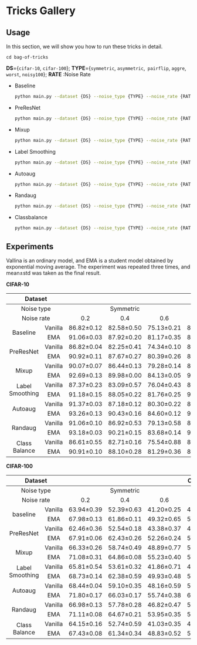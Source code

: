 # Tricks Gallery

## Usage

In this section, we will show you how to run these tricks in detail.

```
cd bag-of-tricks
```

**DS**={`cifar-10`, `cifar-100`}; **TYPE**={`symmetric`, `asymmetric`,` pairflip`, `aggre`, `worst`, `noisy100`}; **RATE** :Noise Rate 

- Baseline

  ```bash
  python main.py --dataset {DS} --noise_type {TYPE} --noise_rate {RATE}
  ```

- PreResNet

  ```bash
  python main.py --dataset {DS} --noise_type {TYPE} --noise_rate {RATE} --net 'PreResNet18'
  ```

- Mixup

  ```bash
  python main.py --dataset {DS} --noise_type {TYPE} --noise_rate {RATE} --alpha 1
  ```

- Label Smoothing

  ```bash
  python main.py --dataset {DS} --noise_type {TYPE} --noise_rate {RATE} --label-smoothing 0.1
  ```

- Autoaug

  ```bash
  python main.py --dataset {DS} --noise_type {TYPE} --noise_rate {RATE} --aug_type 'autoaug'
  ```

- Randaug

  ```bash
  python main.py --dataset {DS} --noise_type {TYPE} --noise_rate {RATE} --aug_type 'randaug'
  ```

- Classbalance

  ```bash
  python main.py --dataset {DS} --noise_type {TYPE} --noise_rate {RATE} --class_balance 1
  ```




## Experiments

Vallina is an ordinary model, and EMA is a student model obtained by exponential moving average. The experiment was repeated three times, and mean±std was taken as the final result. 

**CIFAR-10**

<table class="tg">
<thead>
  <tr>
    <th  align="center" class="tg-baqh" colspan="2">Dataset</th>
    <th  align="center" class="tg-baqh" colspan="8">CIFAR-10</th>
  </tr>
</thead>
<tbody>
  <tr>
    <td  align="center" class="tg-baqh" colspan="2">Noise type</td>
    <td  align="center" class="tg-baqh" colspan="3">Symmetric</td>
    <td  align="center" class="tg-baqh">Asym.</td>
    <td  align="center" class="tg-baqh" colspan="2">Instance</td>
    <td  align="center" class="tg-baqh" colspan="2">Real</td>
  </tr>
  <tr>
    <td  align="center" class="tg-baqh" colspan="2">Noise rate</td>
    <td  align="center" class="tg-baqh">0.2</td>
    <td  align="center" class="tg-baqh">0.4</td>
    <td  align="center" class="tg-baqh">0.6</td>
    <td  align="center" class="tg-baqh">0.4</td>
    <td  align="center" class="tg-baqh">0.2</td>
    <td  align="center" class="tg-baqh">0.4</td>
    <td  align="center" class="tg-baqh">aggre</td>
    <td  align="center" class="tg-baqh">worst</td>
  </tr>
  <!-- baseline -->
  <tr>
    <td style="text-align:center;vertical-align:middle" rowspan="2">Baseline</td>
    <td  align="center" class="tg-baqh">Vanilla</td>
    <td  align="center" class="tg-baqh">86.82±0.12</td>
    <td  align="center" class="tg-baqh">82.58±0.50</td>
    <td  align="center" class="tg-baqh">75.13±0.21</td>
    <!-- asymmetric noise -->
    <td  align="center" class="tg-baqh">85.49±0.75</td>
    <!-- instance noise -->
    <td  align="center" class="tg-baqh">86.14±0.21</td>
    <td  align="center" class="tg-baqh">76.25±0.64</td>
    <!-- real noise -->
    <td  align="center" class="tg-baqh">90.40±0.13</td>
    <td  align="center" class="tg-baqh">79.53±0.26</td>
  </tr>
  <tr>
    <td  align="center" class="tg-baqh">EMA</td>
    <td  align="center" class="tg-baqh">91.06±0.03</td>
    <td  align="center" class="tg-baqh">87.92±0.20</td>
    <td  align="center" class="tg-baqh">81.17±0.35</td>
    <!-- asymmetric noise -->
    <td  align="center" class="tg-baqh">88.85±0.08</td>
    <!-- instance noise -->
    <td  align="center" class="tg-baqh">90.80±0.11</td>
    <td  align="center" class="tg-baqh">82.55±0.07</td>
    <!-- real noise -->
    <td  align="center" class="tg-baqh">91.46±0.03</td>
    <td  align="center" class="tg-baqh">83.64±0.10</td>
  </tr>
  <!-- PreResNet -->
  <tr>
    <td style="text-align:center;vertical-align:middle" rowspan="2">PreResNet</td>
    <td  align="center" class="tg-baqh">Vanilla</td>
    <td  align="center" class="tg-baqh">86.82±0.04</td>
    <td  align="center" class="tg-baqh">82.25±0.41</td>
    <td  align="center" class="tg-baqh">74.34±0.10</td>
    <!-- asymmetric noise -->
    <td  align="center" class="tg-baqh">84.98±1.16</td>
    <!-- instance noise -->
    <td  align="center" class="tg-baqh">86.67±0.48</td>
    <td  align="center" class="tg-baqh">77.28±0.83</td>
    <!-- real noise -->
    <td  align="center" class="tg-baqh">89.95±0.13</td>
    <td  align="center" class="tg-baqh">78.76±0.74</td>
  </tr>
  <tr>
    <td  align="center" class="tg-baqh">EMA</td>
    <td  align="center" class="tg-baqh">90.92±0.11</td>
    <td  align="center" class="tg-baqh">87.67±0.27</td>
    <td  align="center" class="tg-baqh">80.39±0.26</td>
    <!-- asymmetric noise -->
    <td  align="center" class="tg-baqh">89.42±0.33</td>
    <!-- instance noise -->
    <td  align="center" class="tg-baqh">90.72±0.10</td>
    <td  align="center" class="tg-baqh">80.94±0.43</td>
    <!-- real noise -->
    <td  align="center" class="tg-baqh">91.33±0.09</td>
    <td  align="center" class="tg-baqh">83.60±0.17</td>
  </tr>
  <!-- mixup -->
  <tr>
    <td style="text-align:center;vertical-align:middle" rowspan="2">Mixup</td>
    <td  align="center" class="tg-baqh">Vanilla</td>
    <td  align="center" class="tg-baqh">90.07±0.07</td>
    <td  align="center" class="tg-baqh">86.44±0.13</td>
    <td  align="center" class="tg-baqh">79.28±0.14</td>
    <!-- asymmetric noise -->
    <td  align="center" class="tg-baqh">88.22±0.40</td>
    <!-- instance noise -->
    <td  align="center" class="tg-baqh">90.30±0.10</td>
    <td  align="center" class="tg-baqh">78.82±0.42</td>
    <!-- real noise -->
    <td  align="center" class="tg-baqh">92.08±0.13</td>
    <td  align="center" class="tg-baqh">82.50±0.25</td>
  </tr>
  <tr>
    <td  align="center" class="tg-baqh">EMA</td>
    <td  align="center" class="tg-baqh">92.69±0.13</td>
    <td  align="center" class="tg-baqh">89.98±0.00</td>
    <td  align="center" class="tg-baqh">84.13±0.05</td>
    <!-- asymmetric noise -->
    <td  align="center" class="tg-baqh">90.68±0.05</td>
    <!-- instance noise -->
    <td  align="center" class="tg-baqh">92.97±0.10</td>
    <td  align="center" class="tg-baqh">83.28±0.28</td>
    <!-- real noise -->
    <td  align="center" class="tg-baqh">93.29±0.09</td>
    <td  align="center" class="tg-baqh">85.54±0.10</td>
  </tr>
   <!-- labelsmoothing -->
  <tr>
    <td style="text-align:center;vertical-align:middle" rowspan="2">Label Smoothing</td>
    <td  align="center" class="tg-baqh">Vanilla</td>
    <td  align="center" class="tg-baqh">87.37±0.23</td>
    <td  align="center" class="tg-baqh">83.09±0.57</td>
    <td  align="center" class="tg-baqh">76.04±0.43</td>
    <!-- asymmetric noise -->
    <td  align="center" class="tg-baqh">86.15±0.29</td>
    <!-- instance noise -->
    <td  align="center" class="tg-baqh">86.70±0.29</td>
    <td  align="center" class="tg-baqh">76.94±0.82</td>
    <!-- real noise -->
    <td  align="center" class="tg-baqh">90.67±0.05</td>
    <td  align="center" class="tg-baqh">79.52±0.29</td>
  </tr>
  <tr>
    <td  align="center" class="tg-baqh">EMA</td>
    <td  align="center" class="tg-baqh">91.18±0.15</td>
    <td  align="center" class="tg-baqh">88.05±0.22</td>
    <td  align="center" class="tg-baqh">81.76±0.25</td>
    <!-- asymmetric noise -->
    <td  align="center" class="tg-baqh">90.11±0.20</td>
    <!-- instance noise -->
    <td  align="center" class="tg-baqh">91.13±0.07</td>
    <td  align="center" class="tg-baqh">83.29±0.25</td>
    <!-- real noise -->
    <td  align="center" class="tg-baqh">91.85±0.09</td>
    <td  align="center" class="tg-baqh">83.55±0.21</td>
  </tr>
  <!-- Autoaug -->
  <tr>
    <td style="text-align:center;vertical-align:middle" rowspan="2">Autoaug</td>
    <td  align="center" class="tg-baqh">Vanilla</td>
    <td  align="center" class="tg-baqh">91.37±0.03</td>
    <td  align="center" class="tg-baqh">87.18±0.12</td>
    <td  align="center" class="tg-baqh">80.30±0.22</td>
    <!-- asymmetric noise -->
    <td  align="center" class="tg-baqh">88.54±0.44</td>
    <!-- instance noise -->
    <td  align="center" class="tg-baqh">90.47±0.43</td>
    <td  align="center" class="tg-baqh">76.47±0.73</td>
    <!-- real noise -->
    <td  align="center" class="tg-baqh">93.66±0.08</td>
    <td  align="center" class="tg-baqh">83.79±0.59</td>
  </tr>
  <tr>
    <td  align="center" class="tg-baqh">EMA</td>
    <td  align="center" class="tg-baqh">93.26±0.13</td>
    <td  align="center" class="tg-baqh">90.43±0.16</td>
    <td  align="center" class="tg-baqh">84.60±0.12</td>
    <!-- asymmetric noise -->
    <td  align="center" class="tg-baqh">90.70±0.06</td>
    <!-- instance noise -->
    <td  align="center" class="tg-baqh">92.57±0.09</td>
    <td  align="center" class="tg-baqh">78.75±0.30</td>
    <!-- real noise -->
    <td  align="center" class="tg-baqh">94.08±0.04</td>
    <td  align="center" class="tg-baqh">86.41±0.06</td>
  </tr>
  <!-- Randaug -->
  <tr>
    <td style="text-align:center;vertical-align:middle" rowspan="2">Randaug</td>
    <td  align="center" class="tg-baqh">Vanilla</td>
    <td  align="center" class="tg-baqh">91.06±0.10</td>
    <td  align="center" class="tg-baqh">86.92±0.53</td>
    <td  align="center" class="tg-baqh">79.13±0.58</td>
    <!-- asymmetric noise -->
    <td  align="center" class="tg-baqh">88.38±0.23</td>
    <!-- instance noise -->
    <td  align="center" class="tg-baqh">89.42±0.24</td>
    <td  align="center" class="tg-baqh">74.89±2.00</td>
    <!-- real noise -->
    <td  align="center" class="tg-baqh">93.44±0.01</td>
    <td  align="center" class="tg-baqh">83.50±0.36</td>
  </tr>
  <tr>
    <td  align="center" class="tg-baqh">EMA</td>
    <td  align="center" class="tg-baqh">93.18±0.03</td>
    <td  align="center" class="tg-baqh">90.21±0.15</td>
    <td  align="center" class="tg-baqh">83.68±0.14</td>
    <!-- asymmetric noise -->
    <td  align="center" class="tg-baqh">90.41±0.18</td>
    <!-- instance noise -->
    <td  align="center" class="tg-baqh">92.09±0.12</td>
    <td  align="center" class="tg-baqh">76.10±0.19</td>
    <!-- real noise -->
    <td  align="center" class="tg-baqh">93.96±0.05</td>
    <td  align="center" class="tg-baqh">85.97±0.10</td>
  </tr>
  <!-- Class-balance -->
  <tr>
    <td style="text-align:center;vertical-align:middle" rowspan="2">Class Balance</td>
    <td  align="center" class="tg-baqh">Vanilla</td>
    <td  align="center" class="tg-baqh">86.61±0.55</td>
    <td  align="center" class="tg-baqh">82.71±0.16</td>
    <td  align="center" class="tg-baqh">75.54±0.88</td>
    <!-- asymmetric noise -->
    <td  align="center" class="tg-baqh">86.90±0.18</td>
    <!-- instance noise -->
    <td  align="center" class="tg-baqh">87.20±0.38</td>
    <td  align="center" class="tg-baqh">81.53±0.31</td>
    <!-- real noise -->
    <td  align="center" class="tg-baqh">90.64±0.10</td>
    <td  align="center" class="tg-baqh">79.59±0.34</td>
  </tr>
  <tr>
    <td  align="center" class="tg-baqh">EMA</td>
    <td  align="center" class="tg-baqh">90.91±0.10</td>
    <td  align="center" class="tg-baqh">88.10±0.28</td>
    <td  align="center" class="tg-baqh">81.29±0.36</td>
    <!-- asymmetric noise -->
    <td  align="center" class="tg-baqh">89.74±0.12</td>
    <!-- instance noise -->
    <td  align="center" class="tg-baqh">91.44±0.12</td>
    <td  align="center" class="tg-baqh">86.15±0.14</td>
    <!-- real noise -->
    <td  align="center" class="tg-baqh">91.50±0.04</td>
    <td  align="center" class="tg-baqh">83.80±0.24</td>
  </tr>
</tbody>
</table>



**CIFAR-100**




<table class="tg">
<thead>
  <tr>
    <th  align="center" class="tg-baqh" colspan="2">Dataset</th>
    <th  align="center" class="tg-baqh" colspan="7">CIFAR-100</th>
  </tr>
</thead>
<tbody>
  <tr>
    <td  align="center" class="tg-baqh" colspan="2">Noise type</td>
    <td  align="center" class="tg-baqh" colspan="3">Symmetric</td>
    <td  align="center" class="tg-baqh">Asym.</td>
    <td  align="center" class="tg-baqh" colspan="2">Instance</td>
    <td  align="center" class="tg-baqh">Real</td>
  </tr>
  <tr>
    <td  align="center" class="tg-baqh" colspan="2">Noise rate</td>
    <td  align="center" class="tg-baqh">0.2</td>
    <td  align="center" class="tg-baqh">0.4</td>
    <td  align="center" class="tg-baqh">0.6</td>
    <td  align="center" class="tg-baqh">0.4</td>
    <td  align="center" class="tg-baqh">0.2</td>
    <td  align="center" class="tg-baqh">0.4</td>
    <td  align="center" class="tg-baqh">noisy100</td>
    <!-- <td  align="center" class="tg-baqh">worst</td> -->
  </tr>
  <!-- baseline -->
  <tr>
    <td style="text-align:center;vertical-align:middle" rowspan="2">baseline</td>
    <td  align="center" class="tg-baqh">Vanilla</td>
    <td  align="center" class="tg-baqh">63.94±0.39</td>
    <td  align="center" class="tg-baqh">52.39±0.63</td>
    <td  align="center" class="tg-baqh">41.20±0.25</td>
    <!-- asymmetric noise -->
    <td  align="center" class="tg-baqh">45.60±0.17</td>
    <!-- instance noise -->
    <td  align="center" class="tg-baqh">62.54±0.50</td>
    <td  align="center" class="tg-baqh">44.48±0.15</td>
    <!-- real noise -->
    <td  align="center" class="tg-baqh">54.55±0.13</td>
  </tr>
  <tr>
    <td  align="center" class="tg-baqh">EMA</td>
    <td  align="center" class="tg-baqh">67.98±0.13</td>
    <td  align="center" class="tg-baqh">61.86±0.11</td>
    <td  align="center" class="tg-baqh">49.32±0.65</td>
    <!-- asymmetric noise -->
    <td  align="center" class="tg-baqh">52.99±0.51</td>
    <!-- instance noise -->
    <td  align="center" class="tg-baqh">66.14±0.16</td>
    <td  align="center" class="tg-baqh">53.51±0.16</td>
    <!-- real noise -->
    <td  align="center" class="tg-baqh">60.43±0.07</td>
  </tr>
  <!-- PreResNet -->
  <tr>
    <td style="text-align:center;vertical-align:middle" rowspan="2">PreResNet</td>
    <td  align="center" class="tg-baqh">Vanilla</td>
    <td  align="center" class="tg-baqh">62.46±0.36</td>
    <td  align="center" class="tg-baqh">52.54±0.18</td>
    <td  align="center" class="tg-baqh">43.38±0.37</td>
    <!-- asymmetric noise -->
    <td  align="center" class="tg-baqh">45.98±0.20</td>
    <!-- instance noise -->
    <td  align="center" class="tg-baqh">62.46±0.30</td>
    <td  align="center" class="tg-baqh">44.84±0.11</td>
    <!-- real noise -->
    <td  align="center" class="tg-baqh">53.38±0.52</td>
  </tr>
  <tr>
    <td  align="center" class="tg-baqh">EMA</td>
    <td  align="center" class="tg-baqh">67.91±0.06</td>
    <td  align="center" class="tg-baqh">62.43±0.26</td>
    <td  align="center" class="tg-baqh">52.26±0.24</td>
    <!-- asymmetric noise -->
    <td  align="center" class="tg-baqh">55.12±0.16</td>
    <!-- instance noise -->
    <td  align="center" class="tg-baqh">66.11±0.09</td>
    <td  align="center" class="tg-baqh">53.15±0.18</td>
    <!-- real noise -->
    <td  align="center" class="tg-baqh">60.24±0.15</td>
  </tr>
  <!-- mixup -->
  <tr>
    <td style="text-align:center;vertical-align:middle" rowspan="2">Mixup</td>
    <td  align="center" class="tg-baqh">Vanilla</td>
    <td  align="center" class="tg-baqh">66.33±0.26</td>
    <td  align="center" class="tg-baqh">58.74±0.49</td>
    <td  align="center" class="tg-baqh">48.89±0.77</td>
    <!-- asymmetric noise -->
    <td  align="center" class="tg-baqh">52.32±0.36</td>
    <!-- instance noise -->
    <td  align="center" class="tg-baqh">62.28±0.55</td>
    <td  align="center" class="tg-baqh">44.41±0.67</td>
    <!-- real noise -->
    <td  align="center" class="tg-baqh">58.34±0.29</td>
  </tr>
  <tr>
    <td  align="center" class="tg-baqh">EMA</td>
    <td  align="center" class="tg-baqh">71.08±0.31</td>
    <td  align="center" class="tg-baqh">64.86±0.08</td>
    <td  align="center" class="tg-baqh">55.23±0.40</td>
    <!-- asymmetric noise -->
    <td  align="center" class="tg-baqh">58.59±0.15</td>
    <!-- instance noise -->
    <td  align="center" class="tg-baqh">67.75±0.07</td>
    <td  align="center" class="tg-baqh">51.10±0.13</td>
    <!-- real noise -->
    <td  align="center" class="tg-baqh">63.17±0.22</td>
  </tr>
   <!-- labelsmoothing -->
  <tr>
    <td style="text-align:center;vertical-align:middle" rowspan="2">Label Smoothing</td>
    <td  align="center" class="tg-baqh">Vanilla</td>
    <td  align="center" class="tg-baqh">65.81±0.54</td>
    <td  align="center" class="tg-baqh">53.61±0.32</td>
    <td  align="center" class="tg-baqh">41.86±0.71</td>
    <!-- asymmetric noise -->
    <td  align="center" class="tg-baqh">47.91±0.09</td>
    <!-- instance noise -->
    <td  align="center" class="tg-baqh">62.82±0.36</td>
    <td  align="center" class="tg-baqh">41.62±0.44</td>
    <!-- real noise -->
    <td  align="center" class="tg-baqh">55.71±0.44</td>
  </tr>
  <tr>
    <td  align="center" class="tg-baqh">EMA</td>
    <td  align="center" class="tg-baqh">68.73±0.14</td>
    <td  align="center" class="tg-baqh">62.38±0.59</td>
    <td  align="center" class="tg-baqh">49.93±0.48</td>
    <!-- asymmetric noise -->
    <td  align="center" class="tg-baqh">57.31±0.27</td>
    <!-- instance noise -->
    <td  align="center" class="tg-baqh">66.90±0.12</td>
    <td  align="center" class="tg-baqh">52.68±0.35</td>
    <!-- real noise -->
    <td  align="center" class="tg-baqh">61.13±0.27</td>
  </tr>
  <!-- Autoaug -->
  <tr>
    <td style="text-align:center;vertical-align:middle" rowspan="2">Autoaug</td>
    <td  align="center" class="tg-baqh">Vanilla</td>
    <td  align="center" class="tg-baqh">68.44±0.04</td>
    <td  align="center" class="tg-baqh">59.10±0.35</td>
    <td  align="center" class="tg-baqh">48.16±0.59</td>
    <!-- asymmetric noise -->
    <td  align="center" class="tg-baqh">53.53±0.45</td>
    <!-- instance noise -->
    <td  align="center" class="tg-baqh">66.63±0.09</td>
    <td  align="center" class="tg-baqh">46.48±0.48</td>
    <!-- real noise -->
    <td  align="center" class="tg-baqh">58.30±0.25</td>
  </tr>
  <tr>
    <td  align="center" class="tg-baqh">EMA</td>
    <td  align="center" class="tg-baqh">71.80±0.17</td>
    <td  align="center" class="tg-baqh">66.03±0.17</td>
    <td  align="center" class="tg-baqh">55.74±0.38</td>
    <!-- asymmetric noise -->
    <td  align="center" class="tg-baqh">60.30±0.29</td>
    <!-- instance noise -->
    <td  align="center" class="tg-baqh">68.03±0.04</td>
    <td  align="center" class="tg-baqh">48.78±0.13</td>
    <!-- real noise -->
    <td  align="center" class="tg-baqh">63.49±0.09</td>
  </tr>
  <!-- Randaug -->
  <tr>
    <td style="text-align:center;vertical-align:middle" rowspan="2">Randaug</td>
    <td  align="center" class="tg-baqh">Vanilla</td>
    <td  align="center" class="tg-baqh">66.98±0.13</td>
    <td  align="center" class="tg-baqh">57.78±0.28</td>
    <td  align="center" class="tg-baqh">46.82±0.47</td>
    <!-- asymmetric noise -->
    <td  align="center" class="tg-baqh">52.39±0.05</td>
    <!-- instance noise -->
    <td  align="center" class="tg-baqh">65.17±0.13</td>
    <td  align="center" class="tg-baqh">44.62±0.37</td>
    <!-- real noise -->
    <td  align="center" class="tg-baqh">57.11±0.07</td>
  </tr>
  <tr>
    <td  align="center" class="tg-baqh">EMA</td>
    <td  align="center" class="tg-baqh">71.11±0.08</td>
    <td  align="center" class="tg-baqh">64.67±0.21</td>
    <td  align="center" class="tg-baqh">53.95±0.35</td>
    <!-- asymmetric noise -->
    <td  align="center" class="tg-baqh">59.45±0.29</td>
    <!-- instance noise -->
    <td  align="center" class="tg-baqh">66.88±0.08</td>
    <td  align="center" class="tg-baqh">47.47±0.45</td>
    <!-- real noise -->
    <td  align="center" class="tg-baqh">62.98±0.23</td>
  </tr>
  <!-- Class-balance -->
  <tr>
    <td style="text-align:center;vertical-align:middle" rowspan="2">Class Balance</td>
    <td  align="center" class="tg-baqh">Vanilla</td>
    <td  align="center" class="tg-baqh">64.15±0.16</td>
    <td  align="center" class="tg-baqh">52.74±0.59</td>
    <td  align="center" class="tg-baqh">41.03±0.35</td>
    <!-- asymmetric noise -->
    <td  align="center" class="tg-baqh">47.87±0.33</td>
    <!-- instance noise -->
    <td  align="center" class="tg-baqh">65.12±0.20</td>
    <td  align="center" class="tg-baqh">53.42±0.13</td>
    <!-- real noise -->
    <td  align="center" class="tg-baqh">55.28±0.15</td>
  </tr>
  <tr>
    <td  align="center" class="tg-baqh">EMA</td>
    <td  align="center" class="tg-baqh">67.43±0.08</td>
    <td  align="center" class="tg-baqh">61.34±0.34</td>
    <td  align="center" class="tg-baqh">48.83±0.52</td>
    <!-- asymmetric noise -->
    <td  align="center" class="tg-baqh">54.69±0.30</td>
    <!-- instance noise -->
    <td  align="center" class="tg-baqh">67.46±0.20</td>
    <td  align="center" class="tg-baqh">59.84±0.46</td>
    <!-- real noise -->
    <td  align="center" class="tg-baqh">60.50±0.21</td>
  </tr>
</tbody>
</table>
